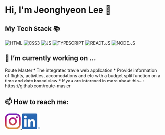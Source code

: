 # Hi, I'm Jeonghyeon Lee 👋

<!--
**JHyeon0915/JHyeon0915** is a ✨ _special_ ✨ repository because its `README.md` (this file) appears on your GitHub profile.

Here are some ideas to get you started:

- 🌱 I’m currently learning ...
- 👯 I’m looking to collaborate on ...
- 🤔 I’m looking for help with ...
- 💬 Ask me about ...

- 😄 Pronouns: ...
- ⚡ Fun fact: ...
-->

<h2>My Tech Stack 📚</h2>

![HTML](https://img.shields.io/badge/-HTML-red?style=for-the-badge)
![CSS3](https://img.shields.io/badge/-CSS3-3399FF?style=for-the-badge)
![JS](https://img.shields.io/badge/-JAVASCRIPT-FFCE5A?style=for-the-badge&logoColor=white)
![TYPESCRIPT](https://img.shields.io/badge/-TYPESCRIPT-blue?style=for-the-badge)
![REACT.JS](https://img.shields.io/badge/-REACT.JS-yellow?style=for-the-badge)
![NODE.JS](https://img.shields.io/badge/-NODE.JS-006633?style=for-the-badge)

<h2>🔭 I’m currently working on ...</h2>
Route Master
* The integrated travle web application
* Provide information of flights, activities, accomodations and etc with a budget split function on a time and date based view
* If you are interesed in more about this...: https://github.com/route-master

<h2> 📫 How to reach me: </h2>

<a href="https://www.instagram.com/j.hyeon915/">
  <img src="https://github.com/JHyeon0915/JHyeon0915/blob/main/images/instagramicon.svg?raw=true" alt="Instagram icon" width="50" height="50">
</a>
<a href="http://linkedin.com/in/lee-jeonghyeon-777599245">
  <img src="https://github.com/JHyeon0915/JHyeon0915/blob/main/images/linkedinicon.png?raw=true" alt="IG" width="60" height="50">
</a>
